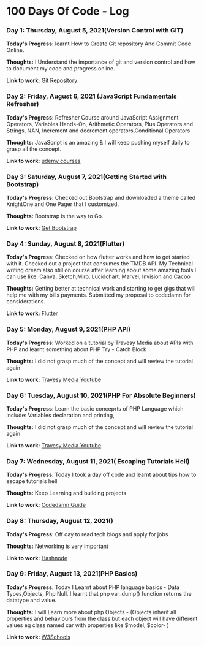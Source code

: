 # 100 Days Of Code - Log

### Day 1: Thursday, August 5, 2021(Version Control with GIT)

**Today's Progress**: learnt How to Create Git repository And Commit Code Online.

**Thoughts:** I Understand the importance of git and version control and how to document my code and progress online.

**Link to work:** [Git Repository](http://www.example.com)

### Day 2: Friday, August 6, 2021 (JavaScript Fundamentals Refresher)

**Today's Progress**: Refresher Course around JavaScript Assignment Operators, Variables Hands-On, Arithmetic Operators,
Plus Operators and Strings, NAN, Increment and decrement operators,Conditional Operators

**Thoughts:** JavaScript is an amazing & I will keep pushing myself daily to grasp all the concept.

**Link to work:** [udemy courses](https://www.udemy.com/course/javascriptfundamentals)

### Day 3: Saturday, August 7, 2021(Getting Started with Bootstrap)

**Today's Progress**: Checked out Bootstrap and downloaded a theme called KnightOne and One Pager that I customized.

**Thoughts:** Bootstrap is the way to Go.

**Link to work:** [Get Bootstrap](https://www.udemy.com/course/javascriptfundamentals)

### Day 4: Sunday, August 8, 2021(Flutter)

**Today's Progress**: Checked on how flutter works and how to get started with it. Checked out a project that consumes the TMDB API.
My Technical writing dream also still on course after learning about some amazing tools I can use like: Canva, Sketch,Miro, Lucidchart,
Marvel, Invision and Cacoo

**Thoughts:** Getting better at technical work and starting to get gigs that will help me with my bills payments. Submitted my proposal
to codedamn for considerations.

**Link to work:** [Flutter](https://flutter.dev/)

### Day 5: Monday, August 9, 2021(PHP API)

**Today's Progress**: Worked on a tutorial by Travesy Media about APIs with PHP and learnt something about PHP Try - Catch Block

**Thoughts:** I did not grasp much of the concept and will review the tutorial again

**Link to work:** [Travesy Media Youtube](https://www.youtube.com/traversymedia)

### Day 6: Tuesday, August 10, 2021(PHP For Absolute Beginners)

**Today's Progress**: Learn the basic conceprts of PHP Language which include: Variables declaration and printing, 

**Thoughts:** I did not grasp much of the concept and will review the tutorial again

**Link to work:** [Travesy Media Youtube](https://www.youtube.com/traversymedia)

### Day 7: Wednesday, August 11, 2021( Escaping Tutorials Hell)

**Today's Progress**: Today I took a day off code and learnt about tips how to escape tutorials hell

**Thoughts:** Keep Learning and building projects

**Link to work:** [Codedamn Guide](https://codedamn.com/learn/javascript-basics/L13ZnaVI2y)

### Day 8: Thursday, August 12, 2021()

**Today's Progress**: Off day to read tech blogs and apply for jobs

**Thoughts:** Networking is very important

**Link to work:** [Hashnode](https://hashnode.com/)

### Day 9: Friday, August 13, 2021(PHP Basics)

**Today's Progress**: Today I Learnt about PHP language basics - Data Types,Objects, Php Null. I learnt that php var_dump() function returns the datatype and value.

**Thoughts:** I will Learn more about php Objects - (Objects inherit all properties and behaviours from the class but each object will have different values eg class named car with properties like $model, $color- )

**Link to work:** [W3Schools](https://www.w3schools.com/php/php_oop_classes_objects.asp)
